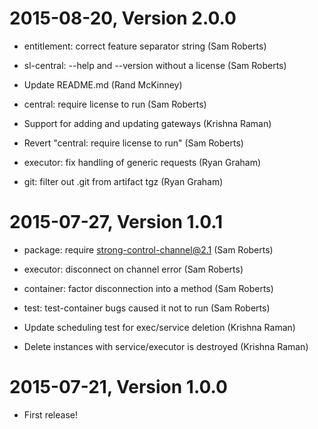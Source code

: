 2015-08-20, Version 2.0.0
=========================

 * entitlement: correct feature separator string (Sam Roberts)

 * sl-central: --help and --version without a license (Sam Roberts)

 * Update README.md (Rand McKinney)

 * central: require license to run (Sam Roberts)

 * Support for adding and updating gateways (Krishna Raman)

 * Revert "central: require license to run" (Sam Roberts)

 * executor: fix handling of generic requests (Ryan Graham)

 * git: filter out .git from artifact tgz (Ryan Graham)


2015-07-27, Version 1.0.1
=========================

 * package: require strong-control-channel@2.1 (Sam Roberts)

 * executor: disconnect on channel error (Sam Roberts)

 * container: factor disconnection into a method (Sam Roberts)

 * test: test-container bugs caused it not to run (Sam Roberts)

 * Update scheduling test for exec/service deletion (Krishna Raman)

 * Delete instances with service/executor is destroyed (Krishna Raman)


2015-07-21, Version 1.0.0
=========================

 * First release!
